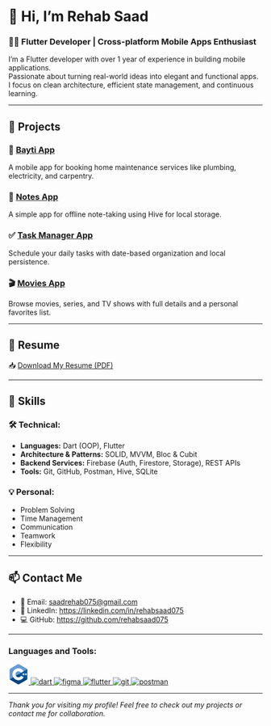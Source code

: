 # 👋 Hi, I’m Rehab Saad 
### 🧑‍💻 Flutter Developer | Cross-platform Mobile Apps Enthusiast

I’m a Flutter developer with over 1 year of experience in building mobile applications.  
Passionate about turning real-world ideas into elegant and functional apps.  
I focus on clean architecture, efficient state management, and continuous learning.

---

## 📱 Projects

### 🔧 [Bayti App](https://github.com/rehabsaad075/bayit_app)  
A mobile app for booking home maintenance services like plumbing, electricity, and carpentry.

### 📝 [Notes App](https://github.com/rehabsaad075/my_notes_app)  
A simple app for offline note-taking using Hive for local storage.

### ✅ [Task Manager App](https://github.com/rehabsaad075/todo_app)  
Schedule your daily tasks with date-based organization and local persistence.

### 🎬 [Movies App](https://github.com/rehabsaad075/movie_app)  
Browse movies, series, and TV shows with full details and a personal favorites list.

---

## 📄 Resume

📥 [Download My Resume (PDF)](https://drive.google.com/file/d/1K_bl8U3u8-SMGhxq-W541awT-4Dsh8F3/view?usp=drive_link)

---

## 🧰 Skills

### 🛠 Technical:
- **Languages:** Dart (OOP), Flutter
- **Architecture & Patterns:** SOLID, MVVM, Bloc & Cubit
- **Backend Services:** Firebase (Auth, Firestore, Storage), REST APIs
- **Tools:** Git, GitHub, Postman, Hive, SQLite

### 💡 Personal:
- Problem Solving  
- Time Management  
- Communication  
- Teamwork  
- Flexibility  

---

## 📫 Contact Me
- 📧 Email: saadrehab075@gmail.com
- 💼 LinkedIn: https://linkedin.com/in/rehabsaad075
- 💻 GitHub: https://github.com/rehabsaad075

---


<h3 align="left">Languages and Tools:</h3>
<p align="left"> <a href="https://www.w3schools.com/cpp/" target="_blank" rel="noreferrer"> <img src="https://raw.githubusercontent.com/devicons/devicon/master/icons/cplusplus/cplusplus-original.svg" alt="cplusplus" width="40" height="40"/> </a> <a href="https://dart.dev" target="_blank" rel="noreferrer"> <img src="https://www.vectorlogo.zone/logos/dartlang/dartlang-icon.svg" alt="dart" width="40" height="40"/> </a> <a href="https://www.figma.com/" target="_blank" rel="noreferrer"> <img src="https://www.vectorlogo.zone/logos/figma/figma-icon.svg" alt="figma" width="40" height="40"/> </a> <a href="https://flutter.dev" target="_blank" rel="noreferrer"> <img src="https://www.vectorlogo.zone/logos/flutterio/flutterio-icon.svg" alt="flutter" width="40" height="40"/> </a> <a href="https://git-scm.com/" target="_blank" rel="noreferrer"> <img src="https://www.vectorlogo.zone/logos/git-scm/git-scm-icon.svg" alt="git" width="40" height="40"/> </a> <a href="https://postman.com" target="_blank" rel="noreferrer"> <img src="https://www.vectorlogo.zone/logos/getpostman/getpostman-icon.svg" alt="postman" width="40" height="40"/> </a> </p>


---

_Thank you for visiting my profile! Feel free to check out my projects or contact me for collaboration._
